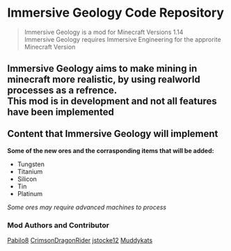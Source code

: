 Immersive Geology Code Repository 
============

> Immersive Geology is a mod for Minecraft Versions 1.14<br />
> Immersive Geology requires Immersive Engineering for the approrite Minecraft Version <br />

Immersive Geology aims to make mining in minecraft more realistic, by using realworld processes as a refrence.<br />
**This mod is in development and not all features have been implemented**<br />
<br />
Content that Immersive Geology will implement
------------
**Some of the new ores and the corrasponding items that will be added:**
  
  * Tungsten
  * Titanium
  * Silicon
  * Tin
  * Platinum

*Some ores may require advanced machines to process*

### Mod Authors and Contributor ###
[Pabilo8](https://www.curseforge.com/members/pabilo8)
[CrimsonDragonRider](https://www.curseforge.com/members/crimsondragonrider)
[jstocke12](https://www.curseforge.com/members/jstocke12)
[Muddykats](https://www.curseforge.com/members/muddykats)
